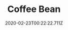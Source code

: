 ---
templateKey: blog-post
featuredpost: false
date: 2020-02-23T00:22:22.711Z
title: Coffee Bean
description: Plant in spring or summer to grow a coffee plant. Place five beans in a keg to make coffee.
type: seed
sellPrice: 15
energy: 
health: 
featuredimage: /img/Coffee_Bean.png
tags:
  - spring
  - summer
  - seed
  - Coffee
  - multiharvest
  - Traveling Cart
  - Mines
  - inedible
---